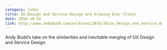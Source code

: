 ```yaml
---
category: links
title: UX Design and Service Design are Growing Ever Closer
date: 2016-10-14
link: http://www.andybudd.com/archives/2016/10/ux_design_and_service_design_are_growing/
---
```


Andy Budd’s take on the similarities and inevitable merging of UX Design and Service Design.
